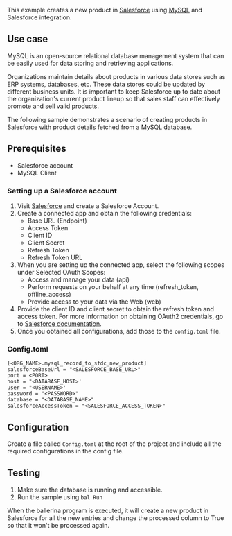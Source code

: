 This example creates a new product in [Salesforce](https://www.salesforce.com/) using [MySQL](https://www.mysql.com/) and Salesforce integration.

## Use case
MySQL is an open-source relational database management system that can be easily used for data storing and retrieving applications. 

Organizations maintain details about products in various data stores such as ERP systems, databases, etc. These data stores could be updated by different business units. It is important to keep Salesforce up to date about the organization's current product lineup so that sales staff can effectively promote and sell valid products.

The following sample demonstrates a scenario of creating products in Salesforce with product details fetched from a MySQL database.

## Prerequisites
* Salesforce account
* MySQL Client

### Setting up a Salesforce account
1. Visit [Salesforce](https://www.salesforce.com/) and create a Salesforce Account.
2. Create a connected app and obtain the following credentials:
    *   Base URL (Endpoint)
    *   Access Token
    *   Client ID
    *   Client Secret
    *   Refresh Token
    *   Refresh Token URL
3. When you are setting up the connected app, select the following scopes under Selected OAuth Scopes:
    *   Access and manage your data (api)
    *   Perform requests on your behalf at any time (refresh_token, offline_access)
    *   Provide access to your data via the Web (web)
4. Provide the client ID and client secret to obtain the refresh token and access token. For more information on obtaining OAuth2 credentials, go to [Salesforce documentation](https://help.salesforce.com/articleView?id=remoteaccess_authenticate_overview.htm).
5. Once you obtained all configurations, add those to the `config.toml` file.

### Config.toml 
```
[<ORG_NAME>.mysql_record_to_sfdc_new_product]
salesforceBaseUrl = "<SALESFORCE_BASE_URL>"
port = <PORT>
host = "<DATABASE_HOST>'
user = "<USERNAME>'
password = "<PASSWORD>"
database = "<DATABASE_NAME>"
salesforceAccessToken = "<SALESFORCE_ACCESS_TOKEN>"
```
## Configuration
Create a file called `Config.toml` at the root of the project and include all the required configurations in the config file.

## Testing
1. Make sure the database is running and accessible.
2. Run the sample using `bal Run`

When the ballerina program is executed, it will create a new product in Salesforce for all the new entries and change the processed column to True so that it won't be processed again.
